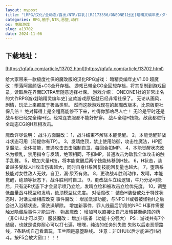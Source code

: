 ```yaml
---
layout: mypost
title: "[RPG/汉化/全动态/露出/NTR/巨乳][RJ173356/ONEONE1社团]暗精灵编年史/ダークエルフのヒストリア[Ver1.00+全CG存档][PC/1.5G]"
categories: RPG,触手,NTR,恶堕,动作
os: 电脑游戏
slug: a13702
date: 2024-11-06
---
```


## 下载地址：

[https://qfafa.com/article/13702.html](https://qfafa.com/article/13702.html)

给大家带来一款极度社保的魔改版的汉化RPG游戏：
暗精灵编年史V1.00 超魔改：堕落阿黑颜版+CG全开存档。
游戏已带全CG全回想存档，将其复制到游戏目录，读取后在界面EXTRA里随意选择社保。
游戏介绍：
ONEONE1社的非常出名的大作RPG游戏\[暗精灵编年史\]
这款游戏原版就已经非常社保了。
无论从画风，剧情，玩法上来都属于极品类型。
然而这款游戏现在的超魔改版本，比原版更社保几倍！
绝对算得上是全程高能停不下来，社得你那啥尽人亡！
无论是平时还是战斗都已经完全纯H化。经常连衣服都不能好好穿。
战斗全程H技能，敌我都进行全动态CG的H互相攻击。

魔改详尽说明：
战斗方面魔改：
1，战斗结束不解除本能觉醒。
2，本能觉醒非战斗状态可用（前提你有TP）。
3，发晴绝顶，禁止使用防御，攻击性魔法，HP回复魔法，全体技能，普通攻击击击强制自卫，每回合扣MP。
4，本能觉醒状态改名为银乱，禁用指令与发晴，绝顶相同，不扣MP，普通攻击为敌我全体攻击的触手乱舞。
5，增加大量H技，将本能觉醒后两个技能转移到H技。
6，H状态，装备越多受敌人H攻击伤害越大，同时自身H系回复技能回复量也越大。
7，堕落系技能对女性敌人无效，自卫，漏·尿系有效。
8，更改战斗胜利动作，发晴，本能觉醒，绝顶等状态下，战斗胜利时自卫。
9，更改战斗立绘逻辑，牛乃分泌可能后，只有泌R状态下才会显示喷乃立绘，发晴立绘和被攻击立绘优先度。
10，调整低血量战斗模型和发晴，绝顶模型优先度。
对话魔改：
装备H装备或处于特殊状态时，对话立绘相应改变
事件魔改：
增加洗澡功能，与NPC H或者被怪物H之后会进入浴精状态，需洗澡解除。
增加新事件，罪人线最后阶段的NPC H事件需要触发隐藏后事件才能进行。
物品魔改：
增加可以直接让自己发晴甚至绝顶的药（非CHU才可以买）
服装魔改：
增加H装备（功能十分强大）
PS：游戏共有7个结局，也就是说你耐心可以打七遍，嘿嘿，纯洁的任务别失败
失败以后走恶堕路线，7条路线自己看着玩，玉兰图是恶堕路线。
注意：非CHU以后才能进行H战斗。按F5会放大窗口！！！